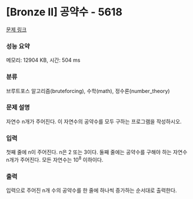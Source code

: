 # [Bronze II] 공약수 - 5618 

[문제 링크](https://www.acmicpc.net/problem/5618) 

### 성능 요약

메모리: 12904 KB, 시간: 504 ms

### 분류

브루트포스 알고리즘(bruteforcing), 수학(math), 정수론(number_theory)

### 문제 설명

<p>자연수 n개가 주어진다. 이 자연수의 공약수를 모두 구하는 프로그램을 작성하시오.</p>

### 입력 

 <p>첫째 줄에 n이 주어진다. n은 2 또는 3이다. 둘째 줄에는 공약수를 구해야 하는 자연수 n개가 주어진다. 모든 자연수는 10<sup>8</sup> 이하이다.</p>

### 출력 

 <p>입력으로 주어진 n개 수의 공약수를 한 줄에 하나씩 증가하는 순서대로 출력한다.</p>

